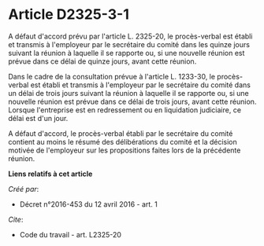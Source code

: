 # Article D2325-3-1

A défaut d'accord prévu par l'article L. 2325-20, le procès-verbal est établi et transmis à l'employeur par le secrétaire du
comité dans les quinze jours suivant la réunion à laquelle il se rapporte ou, si une nouvelle réunion est prévue dans ce
délai de quinze jours, avant cette réunion. 

Dans le cadre de la consultation prévue à l'article L. 1233-30, le procès-verbal est établi et transmis à l'employeur par le
secrétaire du comité dans un délai de trois jours suivant la réunion à laquelle il se rapporte ou, si une nouvelle réunion
est prévue dans ce délai de trois jours, avant cette réunion. Lorsque l'entreprise est en redressement ou en liquidation
judiciaire, ce délai est d'un jour. 

A défaut d'accord, le procès-verbal établi par le secrétaire du comité contient au moins le résumé des délibérations du
comité et la décision motivée de l'employeur sur les propositions faites lors de la précédente réunion.

**Liens relatifs à cet article**

_Créé par_:

  - Décret n°2016-453 du 12 avril 2016 - art. 1

_Cite_:

  - Code du travail - art. L2325-20
